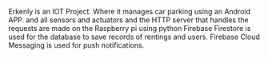 Erkenly is an IOT Project. Where it manages car parking using an Android APP. and all sensors and actuators and the HTTP server that handles the requests are made on the Raspberry pi using python
Firebase Firestore is used for the database to save records of rentings and users.
Firebase Cloud Messaging is used for push notifications.
